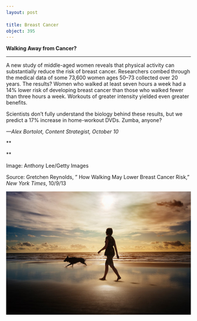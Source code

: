 ```yaml
---
layout: post

title: Breast Cancer
object: 395
---
```

**Walking Away from Cancer?**

****

A new study of middle-aged women reveals that physical activity can substantially reduce the risk of breast cancer. Researchers combed through the medical data of some 73,600 women ages 50–73 collected over 20 years. The results? Women who walked at least seven hours a week had a 14% lower risk of developing breast cancer than those who walked fewer than three hours a week. Workouts of greater intensity yielded even greater benefits. 

Scientists don’t fully understand the biology behind these results, but we predict a 17% increase in home-workout DVDs. Zumba, anyone?

*—Alex Bortolot, Content Strategist, October 10*

**

**

Image: Anthony Lee/Getty Images

Source: Gretchen Reynolds, ” How Walking May Lower Breast Cancer Risk,” *New York Times*, 10/9/13 

![](../images/13.10.10_Bortolot_BreastCancer-1.jpeg)
